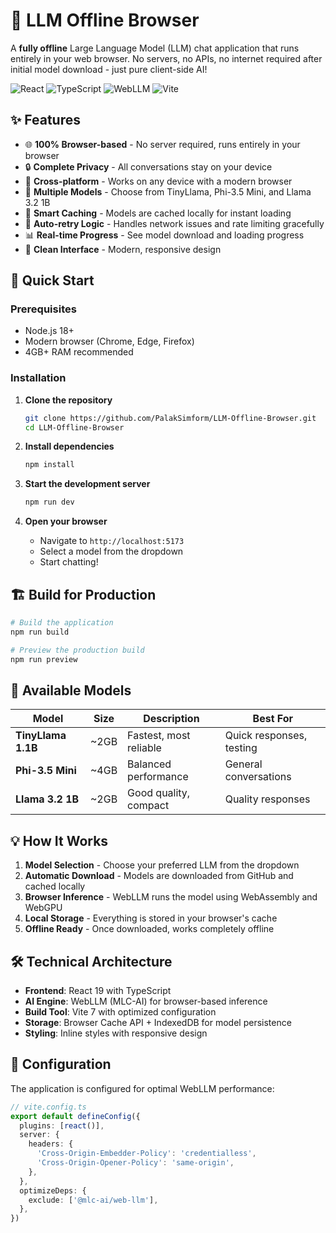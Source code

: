# 🤖 LLM Offline Browser

A **fully offline** Large Language Model (LLM) chat application that runs entirely in your web browser. No servers, no APIs, no internet required after initial model download - just pure client-side AI!

![React](https://img.shields.io/badge/React-19.1.0-blue?logo=react)
![TypeScript](https://img.shields.io/badge/TypeScript-5.8.3-blue?logo=typescript)
![WebLLM](https://img.shields.io/badge/WebLLM-0.2.79-green)
![Vite](https://img.shields.io/badge/Vite-7.0.0-purple?logo=vite)

## ✨ Features

- 🌐 **100% Browser-based** - No server required, runs entirely in your browser
- 🔒 **Complete Privacy** - All conversations stay on your device
- 📱 **Cross-platform** - Works on any device with a modern browser
- 🚀 **Multiple Models** - Choose from TinyLlama, Phi-3.5 Mini, and Llama 3.2 1B
- 💾 **Smart Caching** - Models are cached locally for instant loading
- 🔄 **Auto-retry Logic** - Handles network issues and rate limiting gracefully
- 📊 **Real-time Progress** - See model download and loading progress
- 🎨 **Clean Interface** - Modern, responsive design

## 🚀 Quick Start

### Prerequisites
- Node.js 18+ 
- Modern browser (Chrome, Edge, Firefox)
- 4GB+ RAM recommended

### Installation

1. **Clone the repository**
   ```bash
   git clone https://github.com/PalakSimform/LLM-Offline-Browser.git
   cd LLM-Offline-Browser
   ```

2. **Install dependencies**
   ```bash
   npm install
   ```

3. **Start the development server**
   ```bash
   npm run dev
   ```

4. **Open your browser**
   - Navigate to `http://localhost:5173`
   - Select a model from the dropdown
   - Start chatting!

## 🏗️ Build for Production

```bash
# Build the application
npm run build

# Preview the production build
npm run preview
```

## 🤖 Available Models

| Model | Size | Description | Best For |
|-------|------|-------------|----------|
| **TinyLlama 1.1B** | ~2GB | Fastest, most reliable | Quick responses, testing |
| **Phi-3.5 Mini** | ~4GB | Balanced performance | General conversations |
| **Llama 3.2 1B** | ~2GB | Good quality, compact | Quality responses |

## 💡 How It Works

1. **Model Selection** - Choose your preferred LLM from the dropdown
2. **Automatic Download** - Models are downloaded from GitHub and cached locally
3. **Browser Inference** - WebLLM runs the model using WebAssembly and WebGPU
4. **Local Storage** - Everything is stored in your browser's cache
5. **Offline Ready** - Once downloaded, works completely offline

## 🛠️ Technical Architecture

- **Frontend**: React 19 with TypeScript
- **AI Engine**: WebLLM (MLC-AI) for browser-based inference
- **Build Tool**: Vite 7 with optimized configuration
- **Storage**: Browser Cache API + IndexedDB for model persistence
- **Styling**: Inline styles with responsive design

## 🔧 Configuration

The application is configured for optimal WebLLM performance:

```typescript
// vite.config.ts
export default defineConfig({
  plugins: [react()],
  server: {
    headers: {
      'Cross-Origin-Embedder-Policy': 'credentialless',
      'Cross-Origin-Opener-Policy': 'same-origin',
    },
  },
  optimizeDeps: {
    exclude: ['@mlc-ai/web-llm'],
  },
})
```
